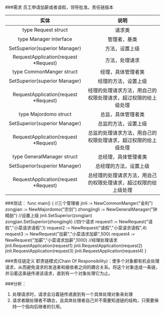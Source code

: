 ###需求
员工申请加薪或者请假，领导批准。责任链版本

实体 | 说明
:---: | :---:
type Request struct | 请求类
type Manager interface | 管理者，基类
SetSuperior(superior Manager) | 方法，设置上级
RequestApplication(request *Request) | 方法，处理请求
type CommonManger struct | 经理，具体管理者类
SetSuperior(superior Manager) | 经理的方法，设置上级
RequestApplication(request *Request) | 经理的处理请求方法，用自己的权限处理请求，超过权限的给上级处理
type Majordomo struct | 总监，具体管理者类
SetSuperior(superior Manager) | 总监的方法，设置上级
RequestApplication(request *Request) | 总监的处理请求方法，用自己的权限处理请求，超过权限的给上级处理
type GeneralManager struct | 总经理，具体管理者类
SetSuperior(superior Manager) | 总经理的方法，设置上级
RequestApplication(request *Request) | 总经理的处理请求方法，用自己的权限处理请求，超过权限的给上级处理

###测试：
    func main()  {
        //三个管理者
        jinli := NewCommonManger("金利")
        zongjian := NewMajordomo("宗剑")
        zhongjingli := NewGeneralManager("钟精励")
        //设置上级
        jinli.SetSuperior(zongjian)
        zongjian.SetSuperior(zhongjingli)
        //四个请求
        request1 := NewRequest("请假","小菜请求请假",1)
        request2 := NewRequest("请假","小菜请求请假",4)
        request3 := NewRequest("加薪","小菜请求加薪",500)
        request4 := NewRequest("加薪","小菜请求加薪",1000)
        //经理处理请求
        jinli.RequestApplication(request1)
        jinli.RequestApplication(request2)
        jinli.RequestApplication(request3)
        jinli.RequestApplication(request4)
    }

###责任链定义
职责链模式(Chain Of Responsibility)：使多个对象都有机会处理请求，从而避免请求的发送者和接收者之间的耦合关系。将这个对象连成一条链，并沿着这条链传递该请求，直到有一个对象处理它为止。

###分析：
1. 处理请求时，请求会沿着链传递直到有一个具体处理对象来处理
2. 请求者跟处理者不耦合，且具体处理者自己并不需要知道链的结构，只需要保持一个指向后继者的引用。
